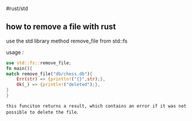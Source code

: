 #rust/std

## how to remove a file with rust

use the std library method remove_file from std::fs

usage :
``` rust
use std::fs::remove_file;
fn main(){
match remove_file("db/chess.db"){
	Err(str) => {println!("{}",str);},
	Ok(_) => {println!("deleted");},
}
}
```


`this funciton returns a result, which contains an error if it was not possible to delete the file`.